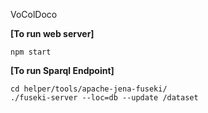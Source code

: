 VoColDoco

**[To run web server]**
```
npm start 
```

**[To run Sparql Endpoint]**
```
cd helper/tools/apache-jena-fuseki/
./fuseki-server --loc=db --update /dataset
```
